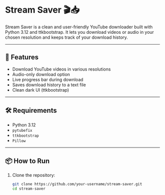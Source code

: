 # Stream Saver 🎬📥

Stream Saver is a clean and user-friendly YouTube downloader built with Python 3.12 and ttkbootstrap. It lets you download videos or audio in your chosen resolution and keeps track of your download history.

---

## 🚀 Features

- Download YouTube videos in various resolutions
- Audio-only download option
- Live progress bar during download
- Saves download history to a text file
- Clean dark UI (ttkbootstrap)

---

## 🛠️ Requirements

- Python 3.12
- `pytubefix`
- `ttkbootstrap`
- `Pillow`
---

## 📦 How to Run

1. Clone the repository:
   ```bash
   git clone https://github.com/your-username/stream-saver.git
   cd stream-saver
